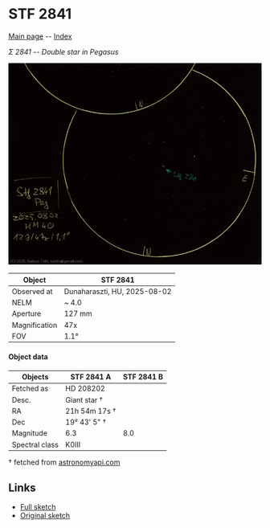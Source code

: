 # STF 2841

[Main page](../index.md) -- [Index](../pages/obj_index.md)

_Σ 2841_ -- _Double star in Pegasus_  

![STF 2841](../img/stf-2841-20250803.jpg)

Object | STF 2841
-|-
Observed at | Dunaharaszti, HU, 2025-08-02
NELM | ~ 4.0
Aperture | 127 mm
Magnification | 47x
FOV | 1.1°


#### Object data

Objects | STF 2841 A | STF 2841 B
-|-|-
Fetched as | HD 208202 | 
Desc. | Giant star † | 
RA | 21h 54m 17s † | 
Dec | 19° 43' 5" † | 
Magnitude | 6.3 | 8.0
Spectral class | K0III | 

† fetched from [astronomyapi.com](http://astronomyapi.com)

## Links

- [Full sketch](../img/1-peg-stf-2841-20250803.jpg)
- [Original sketch](../scan/20250803.jpg)
